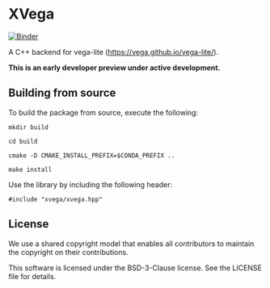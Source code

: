 # XVega

[![Binder](https://mybinder.org/badge_logo.svg)](https://mybinder.org/v2/gh/QuantStack/xvega/master?urlpath=lab%2Ftree%2Fnotebooks%2Fdemo.ipynb)

A C++ backend for vega-lite (https://vega.github.io/vega-lite/).

**This is an early developer preview under active development.**

## Building from source

To build the package from source, execute the following:

```
mkdir build

cd build

cmake -D CMAKE_INSTALL_PREFIX=$CONDA_PREFIX ..

make install
```

Use the library by including the following header:

```
#include "xvega/xvega.hpp"
```

## License

We use a shared copyright model that enables all contributors to maintain the copyright on their contributions.

This software is licensed under the BSD-3-Clause license. See the LICENSE file for details.
